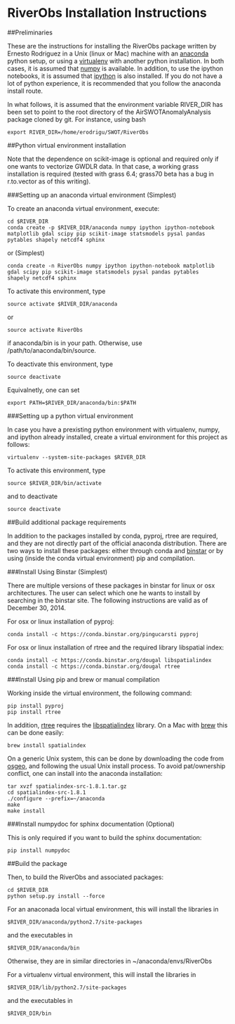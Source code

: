 # RiverObs Installation Instructions


##Preliminaries

These are the instructions for installing the RiverObs package
written by Ernesto Rodriguez in a Unix (linux or Mac) machine with an
[anaconda](https://store.continuum.io/cshop/anaconda) python setup,
or using a [virtualenv](http://www.virtualenv.org/en/latest) with another python
installation. In both cases, it is assumed that
[numpy](http://scipy.org) is available. In addition, to use the
ipython notebooks, it is assumed that [ipython](http://ipython.org) is also installed.
If you do not have a lot of python experience, it is recommended that
you follow the anaconda install route.

In what follows, it is assumed that the environment variable RIVER_DIR has been 
set to point to the root directory of the AirSWOTAnomalyAnalysis package cloned
by git. For instance, using bash

	export RIVER_DIR=/home/erodrigu/SWOT/RiverObs

##Python virtual environment installation

Note that the dependence on scikit-image is optional and
required only if one wants to vectorize GWDLR data. In
that case, a working grass installation is required (tested
with grass 6.4; grass70 beta has a bug in r.to.vector as of
this writing).

###Setting up an anaconda virtual environment (Simplest)

To create an anaconda virtual environment, execute:

	cd $RIVER_DIR
	conda create -p $RIVER_DIR/anaconda numpy ipython ipython-notebook
	matplotlib gdal scipy pip scikit-image statsmodels pysal pandas
	pytables shapely netcdf4 sphinx

or (Simplest)

	conda create -n RiverObs numpy ipython ipython-notebook matplotlib
	gdal scipy pip scikit-image statsmodels pysal pandas pytables
	shapely netcdf4 sphinx
	
To activate this environment, type

	source activate $RIVER_DIR/anaconda

or 

	source activate RiverObs
	
if anaconda/bin is in your path. Otherwise, use /path/to/anaconda/bin/source.

To deactivate this environment, type

	source deactivate

Equivalnetly, one can set

	export PATH=$RIVER_DIR/anaconda/bin:$PATH

###Setting up a python virtual environment

In case you have a prexisting python environment with virtualenv,
numpy, and ipython already installed, create a virtual environment for
this project as follows:

	virtualenv --system-site-packages $RIVER_DIR

To activate this environment, type

	source $RIVER_DIR/bin/activate

and to deactivate

	source deactivate


##Build additional package requirements

In addition to the packages installed by conda, pyproj, rtree are
required, and they are not directly part of the official anaconda
distribution.  There are two ways to install these packages: either
through conda and [binstar](https://binstar.org/) or by using (inside the conda
virtual environment) pip and compilation.

###Install Using Binstar (Simplest)

There are multiple versions of these packages in binstar for linux or
osx architectures. The user can select which one he wants to install
by searching in the binstar site. The following instructions are valid
as of December 30, 2014.

For osx or linux installation of pyproj:

	conda install -c https://conda.binstar.org/pingucarsti pyproj

For osx or linux installation of rtree and the required library
libspatial index:

	conda install -c https://conda.binstar.org/dougal libspatialindex
	conda install -c https://conda.binstar.org/dougal rtree

###Install Using pip and brew or manual compilation

Working inside the virtual environment, the following command:

	pip install pyproj
	pip install rtree

In addition, [rtree](https://github.com/Toblerity/rtree) requires the
[libspatialindex](http://libspatialindex.github.io) library. On a Mac with
[brew](http://brew.sh) this can be done easily:

	brew install spatialindex

On a generic Unix system, this can be done by downloading the code from
[osgeo](http://download.osgeo.org/libspatialindex), and following the
usual Unix install process. To avoid pat/ownership conflict, one can install into the
anaconda installation:

	tar xvzf spatialindex-src-1.8.1.tar.gz
	cd spatialindex-src-1.8.1
	./configure --prefix=~/anaconda
	make
	make install

###Install numpydoc for sphinx documentation (Optional)

This is only required if you want to build the sphinx documentation:

	pip install numpydoc

##Build the package

Then, to build the RiverObs and associated packages:

	cd $RIVER_DIR
	python setup.py install --force

For an anaconada local virtual environment, this will install the libraries in

	$RIVER_DIR/anaconda/python2.7/site-packages

and the executables in

	$RIVER_DIR/anaconda/bin

Otherwise, they are in similar directories in ~/anaconda/envs/RiverObs 

For a virtualenv virtual environment, this will install the libraries in

	$RIVER_DIR/lib/python2.7/site-packages

and the executables in

	$RIVER_DIR/bin





